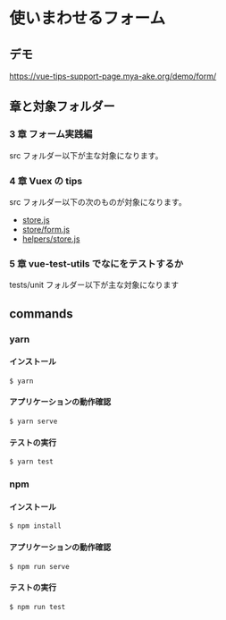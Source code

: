 # 使いまわせるフォーム

## デモ

https://vue-tips-support-page.mya-ake.org/demo/form/

## 章と対象フォルダー

### 3 章 フォーム実践編

src フォルダー以下が主な対象になります。

### 4 章 Vuex の tips

src フォルダー以下の次のものが対象になります。

- [store.js](https://github.com/mya-ake/vue-tips-samples/blob/master/form/src/store.js)
- [store/form.js](https://github.com/mya-ake/vue-tips-samples/blob/master/form/src/store/form.js)
- [helpers/store.js](https://github.com/mya-ake/vue-tips-samples/blob/master/form/src/helpers/store.js)

### 5 章 vue-test-utils でなにをテストするか

tests/unit フォルダー以下が主な対象になります

## commands

### yarn

#### インストール

```
$ yarn
```

#### アプリケーションの動作確認

```
$ yarn serve
```

#### テストの実行

```
$ yarn test
```

### npm

#### インストール

```
$ npm install
```

#### アプリケーションの動作確認

```
$ npm run serve
```

#### テストの実行

```
$ npm run test
```
